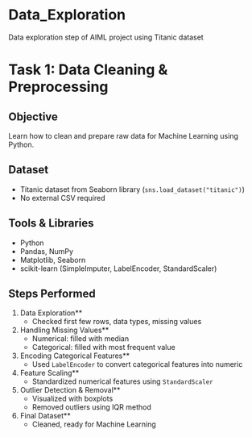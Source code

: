 # Data_Exploration

Data exploration step of AIML project using Titanic dataset

# Task 1: Data Cleaning & Preprocessing

## Objective
Learn how to clean and prepare raw data for Machine Learning using Python.

## Dataset
- Titanic dataset from Seaborn library (`sns.load_dataset("titanic")`)
- No external CSV required

## Tools & Libraries
- Python
- Pandas, NumPy
- Matplotlib, Seaborn
- scikit-learn (SimpleImputer, LabelEncoder, StandardScaler)

## Steps Performed
1. Data Exploration**
   - Checked first few rows, data types, missing values
2. Handling Missing Values**
   - Numerical: filled with median
   - Categorical: filled with most frequent value
3. Encoding Categorical Features**
   - Used `LabelEncoder` to convert categorical features into numeric
4. Feature Scaling**
   - Standardized numerical features using `StandardScaler`
5. Outlier Detection & Removal**
   - Visualized with boxplots
   - Removed outliers using IQR method
6. Final Dataset**
   - Cleaned, ready for Machine Learning

